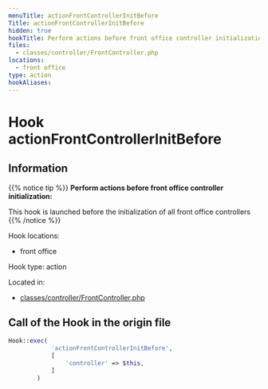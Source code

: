 ```yaml
---
menuTitle: actionFrontControllerInitBefore
Title: actionFrontControllerInitBefore
hidden: true
hookTitle: Perform actions before front office controller initialization
files:
  - classes/controller/FrontController.php
locations:
  - front office
type: action
hookAliases:
---
```


# Hook actionFrontControllerInitBefore

## Information

{{% notice tip %}}
**Perform actions before front office controller initialization:** 

This hook is launched before the initialization of all front office controllers
{{% /notice %}}

Hook locations: 
  - front office

Hook type: action

Located in: 
  - [classes/controller/FrontController.php](https://github.com/PrestaShop/PrestaShop/blob/8.0.x/classes/controller/FrontController.php)

## Call of the Hook in the origin file

```php
Hook::exec(
            'actionFrontControllerInitBefore',
            [
                'controller' => $this,
            ]
        )
```